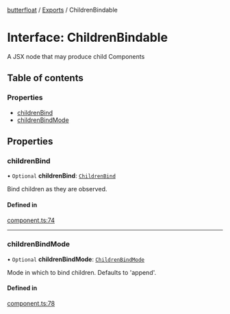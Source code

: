 [butterfloat](../README.md) / [Exports](../modules.md) / ChildrenBindable

# Interface: ChildrenBindable

A JSX node that may produce child Components

## Table of contents

### Properties

- [childrenBind](ChildrenBindable.md#childrenbind)
- [childrenBindMode](ChildrenBindable.md#childrenbindmode)

## Properties

### childrenBind

• `Optional` **childrenBind**: [`ChildrenBind`](../modules.md#childrenbind)

Bind children as they are observed.

#### Defined in

[component.ts:74](https://github.com/WorldMaker/butterfloat/blob/51a08e2/component.ts#L74)

___

### childrenBindMode

• `Optional` **childrenBindMode**: [`ChildrenBindMode`](../modules.md#childrenbindmode)

Mode in which to bind children. Defaults to 'append'.

#### Defined in

[component.ts:78](https://github.com/WorldMaker/butterfloat/blob/51a08e2/component.ts#L78)

